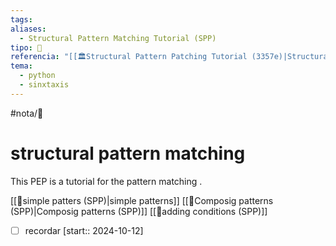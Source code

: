 ```yaml
---
tags: 
aliases:
  - Structural Pattern Matching Tutorial (SPP)
tipo: 📑
referencia: "[[🏛️Structural Pattern Patching Tutorial (3357e)|Structural Pattern Matching Tutorial]]"
tema:
  - python
  - sinxtaxis
---
```


#nota/📑

# structural pattern matching
This PEP is a tutorial for the pattern matching .




[[📑simple patters (SPP)|simple patterns]]
[[📑Composig patterns (SPP)|Composig patterns (SPP)]]
[[📑adding conditions (SPP)]]

- [ ] recordar  [start:: 2024-10-12]